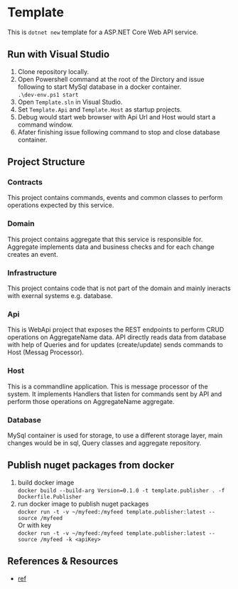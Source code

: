 # Template
This is `dotnet new` template for a ASP.NET Core Web API service.

## Run with Visual Studio
1. Clone repository locally.
2. Open Powershell command at the root of the Dirctory and issue following to start MySql database in a docker container.  
`.\dev-env.ps1 start`
3. Open `Template.sln` in Visual Studio.
4. Set `Template.Api` and `Template.Host` as startup projects.
5. Debug would start web browser with Api Url and Host would start a command window.
6. Afater finishing issue following command to stop and close database container.

## Project Structure
### Contracts
This project contains commands, events and common classes to perform operations expected by this service.

### Domain
This project contains aggregate that this service is responsible for. Aggregate implements data and business checks and for each change creates an event.

### Infrastructure
This project contains code that is not part of the domain and mainly ineracts with exernal systems e.g. database.

### Api
This is WebApi project that exposes the REST endpoints to perform CRUD operations on AggregateName data. API directly reads data from database with help of Queries and for updates (create/update) sends commands to Host (Messag Processor).

### Host
This is a commandline application. This is message processor of the system. It implements Handlers that listen for commands sent by API and perform those operations on AggregateName aggregate.

### Database
MySql container is used for storage, to use a different storage layer, main changes would be in sql, Query classes and aggregate repository.

## Publish nuget packages from docker
1. build docker image  
`docker build --build-arg Version=0.1.0 -t template.publisher . -f Dockerfile.Publisher`
2. run docker image to publish nuget packages  
`docker run -t -v ~/myfeed:/myfeed template.publisher:latest --source /myfeed`  
Or with key  
`docker run -t -v ~/myfeed:/myfeed template.publisher:latest --source /myfeed -k <apiKey>`


## References & Resources
* [ref](http://example.com)
